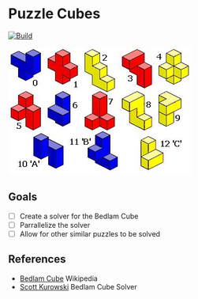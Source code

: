 # Puzzle Cubes

[![Build](../../actions/workflows/build.yaml/badge.svg)](../../actions/workflows/build.yaml)

![Bedlam Cube](./assets/pieces_annotated.jpg)

## Goals

-   [ ] Create a solver for the Bedlam Cube
-   [ ] Parrallelize the solver
-   [ ] Allow for other similar puzzles to be solved

## References

-   [Bedlam Cube](https://en.wikipedia.org/wiki/Bedlam_Cube) Wikipedia
-   [Scott Kurowski](http://www.scottkurowski.com/BedlamCube/) Bedlam Cube Solver
